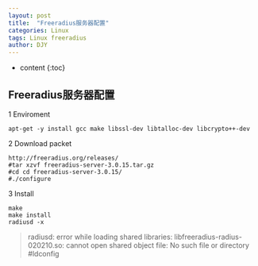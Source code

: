 ```yaml
---
layout: post
title:  "Freeradius服务器配置"
categories: Linux
tags: Linux freeradius
author: DJY
---
```


* content
{:toc}
##  Freeradius服务器配置

1 Enviroment

```
apt-get -y install gcc make libssl-dev libtalloc-dev libcrypto++-dev
```
2 Download packet
```
http://freeradius.org/releases/
#tar xzvf freeradius-server-3.0.15.tar.gz
#cd cd freeradius-server-3.0.15/
#./configure
```
3 Install
```
make
make install 
radiusd -x
```
> radiusd: error while loading shared libraries: libfreeradius-radius-020210.so: cannot open shared object file: No such file or directory 	#ldconfig